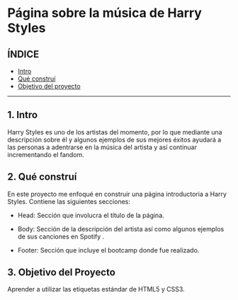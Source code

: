 # Página sobre la música de Harry Styles

## ÍNDICE 

* [Intro](#)
* [Qué construí](#)
* [Objetivo del proyecto](#)

****

## 1. Intro
Harry Styles es uno de los artistas del momento, por lo que mediante una descripción sobre él y algunos ejemplos de sus mejores éxitos ayudará a las personas a adentrarse en la música del artista y así continuar incrementando el fandom. 

## 2. Qué construí
En este proyecto me enfoqué en construir una página introductoria a Harry Styles.
Contiene las siguientes secciones:

* Head: Sección que involucra el título de la página. 

* Body: Sección de la descripción del artista así como algunos ejemplos de sus canciones en Spotify .

* Footer: Sección que incluye el bootcamp donde fue realizado.

## 3. Objetivo del Proyecto
Aprender a utilizar las etiquetas estándar de HTML5 y CSS3.
